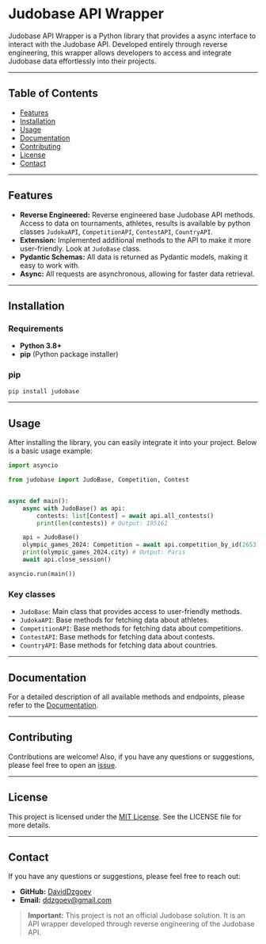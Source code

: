 # Judobase API Wrapper

Judobase API Wrapper is a Python library that provides a async interface to interact with the Judobase API. Developed entirely through reverse engineering, this wrapper allows developers to access and integrate Judobase data effortlessly into their projects.

---

## Table of Contents

- [Features](#features)
- [Installation](#installation)
- [Usage](#usage)
- [Documentation](#documentation)
- [Contributing](#contributing)
- [License](#license)
- [Contact](#contact)

---

## Features

- **Reverse Engineered:** Reverse engineered base Judobase API methods. Access to data 
on tournaments, athletes, results is available by python classes `JudokaAPI`, `CompetitionAPI`, `ContestAPI`, `CountryAPI`. 
- **Extension:** Implemented additional methods to the API to make it more user-friendly. 
Look at `JudoBase` class.
- **Pydantic Schemas:** All data is returned as Pydantic models, making it easy to work with.
- **Async:** All requests are asynchronous, allowing for faster data retrieval.

---

## Installation

### Requirements

- **Python 3.8+**
- **pip** (Python package installer)

### pip

```bash
pip install judobase
```

---

## Usage

After installing the library, you can easily integrate it into your project. Below is a basic usage example:

```python
import asyncio

from judobase import JudoBase, Competition, Contest


async def main():
    async with JudoBase() as api:
        contests: list[Contest] = await api.all_contests()
        print(len(contests)) # Output: 195161

    api = JudoBase()
    olympic_games_2024: Competition = await api.competition_by_id(2653)
    print(olympic_games_2024.city) # Output: Paris
    await api.close_session()

asyncio.run(main())
```

### Key classes

- `JudoBase`: Main class that provides access to user-friendly methods.
- `JudokaAPI`: Base methods for fetching data about athletes.
- `CompetitionAPI`: Base methods for fetching data about competitions.
- `ContestAPI`: Base methods for fetching data about contests.
- `CountryAPI`: Base methods for fetching data about countries.

---

## Documentation

For a detailed description of all available methods and endpoints, please refer to the [Documentation](https://daviddzgoev.github.io/judobase/).

---

## Contributing

Contributions are welcome! Also, if you have any questions or suggestions, please feel free to open an [issue](https://github.com/DavidDzgoev/judobase/issues).

---

## License

This project is licensed under the [MIT License](LICENSE). See the LICENSE file for more details.

---

## Contact

If you have any questions or suggestions, please feel free to reach out:

- **GitHub:** [DavidDzgoev](https://github.com/DavidDzgoev)
- **Email:** ddzgoev@gmail.com

> **Important:** This project is not an official Judobase solution. It is an API wrapper developed through reverse engineering of the Judobase API.
